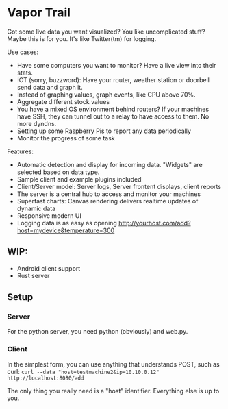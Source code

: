 # Vapor Trail

Got some live data you want visualized? You like uncomplicated stuff? Maybe this is for you. It's like Twitter(tm) for logging. 

Use cases:
 * Have some computers you want to monitor? Have a live view into their stats.
 * IOT (sorry, buzzword): Have your router, weather station or doorbell send data and graph it.
 * Instead of graphing values, graph events, like CPU above 70%.
 * Aggregate different stock values
 * You have a mixed OS environment behind routers? If your machines have SSH, they can tunnel out to a relay to have access to them. No more dyndns.
 * Setting up some Raspberry Pis to report any data periodically
 * Monitor the progress of some task 

Features:

* Automatic detection and display for incoming data. "Widgets" are selected based on data type.
* Sample client and example plugins included
* Client/Server model: Server logs, Server frontent displays, client reports
* The server is a central hub to access and monitor your machines
* Superfast charts: Canvas rendering delivers realtime updates of dynamic data
* Responsive modern UI
* Logging data is as easy as opening http://yourhost.com/add?host=mydevice&temperature=300


## WIP:

* Android client support
* Rust server
 
## Setup

### Server
For the python server, you need python (obviously) and web.py.

### Client

In the simplest form, you can use anything that understands POST, such as curl:
`curl --data "host=testmachine2&ip=10.10.0.12" http://localhost:8080/add`

The only thing you really need is a "host" identifier. Everything else is up to you.



